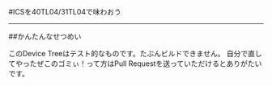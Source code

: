#ICSを40TL04/31TL04で味わおう
***
##かんたんなせつめい

このDevice Treeはテスト的なものです。たぶんビルドできません。  自分で直してやったぜこのゴミぃ！って方はPull Requestを送っていただけるとありがたいです。